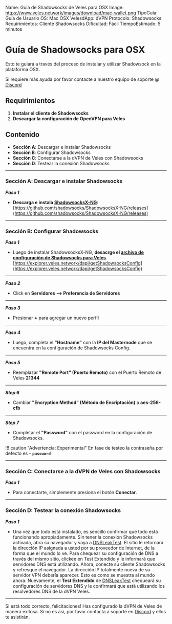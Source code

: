 Name:               Guía de Shadowsocks de Veles para OSX
Image:              https://www.veles.network/images/download/mac-wallet.png
TipoGuía:           Guía de Usuario
OS:                 Mac OSX
VelesdApp:          dVPN
Protocolo:          Shadowsocks
Requirimientos:     Cliente Shadowsocks
Dificultad:         Fácil
TiempoEstimado:     5 minutos

# Guía de Shadowsocks para OSX
Esto te guiará a través del proceso de instalar y utilizar Shadowsock en la plataforma OSX.  

Si requiere más ayuda por favor contacte a nuestro equipo de soporte @ [Discord](https://discord.gg/P528fGg) 

## Requirimientos
1) **Instalar el cliente de Shadowsocks**  
2) **Descargar la configuración de OpenVPN para Veles** 

## Contenido
* **Sección A**: Descargar e instalar Shadowsocks
* **Sección B**: Configurar Shadowsocks
* **Sección C**: Conectarse a la dVPN de Veles con Shadowsocks
* **Sección D**: Testear la conexión Shadowsocks 
***

### Sección A: Descargar e instalar Shadowsocks

***Paso 1*** 

* **Descarga e instala [ShadowsocksX-NG](https://github.com/shadowsocks/ShadowsocksX-NG/releases)**:
[https://github.com/shadowsocks/ShadowsocksX-NG/releases](https://github.com/shadowsocks/ShadowsocksX-NG/releases)

***

### Sección B: Configurar Shadowsocks

***Paso 1***   

* Luego de instalar ShadowsocksX-NG, **desacrge el [archivo de configuración de Shadowsocks para Veles](https://explorer.veles.network/dapi/getShadowsocksConfig)**.  
[https://explorer.veles.network/dapi/getShadowsocksConfig](https://explorer.veles.network/dapi/getShadowsocksConfig)

***

***Paso 2***  

* Click en **Servidores —> Preferencia de Servidores**

***

***Paso 3***  

* Presionar **+** para agregar un nuevo perfil

***

***Paso 4***  

* Luego, completa el **"Hostname"** con la **IP del Masternode** que se encuentra en la configuración de Shadowsocks Config.

***

***Paso 5***  

* Reemplazar **"Remote Port" (Puerto Remoto)** con el Puerto Remoto de Veles **21344**

***

***Step 6***  

* Cambiar **"Encryption Method" (Método de Encriptación)** a **aes-256-cfb**

***

***Step 7***  

* Completar el **"Password"** con el password en la configuración de Shadowsocks.  

!!! caution "Advertencia: Experimental"
	En fase de testeo la contraseña por defecto es - **`password`** 

***

### Sección C: Conectarse a la dVPN de Veles con Shadowsocks

***Paso 1***

* Para conectarte, simplemente presiona el botón **Conectar**. 

***

### Sección D: Testear la conexión Shadowsocks 

***Paso 1***  

* Una vez que todo está instalado, es sencillo confirmar que todo está funcionando apropiadamente. Sin tener la conexión Shadowsocks activada, abra su navegador y vaya a [DNSLeakTest](https://www.dnsleaktest.com/).
El sitio le retornará la dirección IP asignada a usted por su proveedor de Internet, de la forma que el mundo lo ve. Para chequear su configuración de DNS a través del mismo sitio, clickee en Test Extendido y le informará que servidores DNS está utilizando.
Ahora, conecte su cliente Shadowsocks y refresque el navegador. La dirección IP totalmente nueva de su servidor VPN debería aparecer. Esto es como se muestra al mundo ahora. Nuevamente, el **Test Extendido** de  [DNSLeakTest](https://www.dnsleaktest.com/) chequeará su configuración de servidores DNS y le confirmará que está utilizando los resolvedores DNS de la dVPN Veles.

***

Si está todo correcto, felicitaciones! Has configurado la dVPN de Veles de manera exitosa. Si no es así, por favor contacta a soporte en [Discord](https://discord.gg/P528fGg) y ellos te asistirán.  